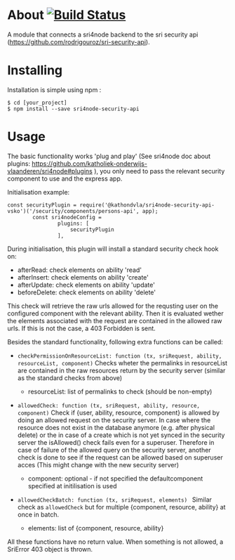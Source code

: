 # About [![Build Status](https://travis-ci.org/rodrigouroz/sri4node-security-api.svg?branch=master)](https://travis-ci.org/rodrigouroz/sri4node-security-api)

A module that connects a sri4node backend to the sri security api (https://github.com/rodrigouroz/sri-security-api).

# Installing

Installation is simple using npm :

    $ cd [your_project]
    $ npm install --save sri4node-security-api

# Usage

The basic functionality works 'plug and play' (See sri4node doc about plugins: https://github.com/katholiek-onderwijs-vlaanderen/sri4node#plugins ), you only need to pass the relevant security component to use and the express app. 

Initialisation example:
```
const securityPlugin = require('@kathondvla/sri4node-security-api-vsko')('/security/components/persons-api', app);
		const sri4nodeConfig = 
	            plugins: [
	            	securityPlugin
	            ],
```
During initialisation, this plugin will install a standard security check hook on:

- afterRead: check elements on ability 'read'
- afterInsert: check elements on ability 'create'
- afterUpdate: check elements on ability 'update'
- beforeDelete: check elements on ability 'delete'

This check will retrieve the raw urls allowed for the requsting user on the configured component with the relevant ability. Then it is evaluated wether the elements associated with the request are contained in the allowed raw urls. If this is not the case, a 403 Forbidden is sent.

Besides the standard functionality, following extra functions can be called:

- `checkPermissionOnResourceList: function (tx, sriRequest, ability, resourceList, component)` Checks wheter the permalinks in resourceList are contained in the raw resources return by the security server (similar as the standard checks from above)
    - resourceList: list of permalinks to check (should be non-empty)

- `allowedCheck: function (tx, sriRequest, ability, resource, component)` Check if {user, ability, resource, component} is allowed by doing an allowed request on the security server. In case where the resource does not exist in the database anymore (e.g. after physical delete) or the in case of a create which is not yet synced in the security server the isAllowed() check fails even for a superuser. Therefore in case of failure of the allowed query on the security server, another check is done to see if the request can be allowed based on superuser acces (This might change with the new security server)
    - component: optional - if not specified the defaultcomponent specified at initilisation is used
- `allowedCheckBatch: function (tx, sriRequest, elements) ` Similar check as `allowedCheck` but for multiple {component, resource, ability} at once in batch.
    - elements: list of {component, resource, ability}

All these functions have no return value. When something is not allowed, a SriError 403 object is thrown.

